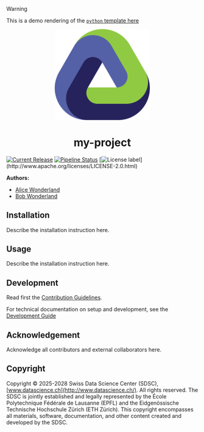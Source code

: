 > [!WARNING]
>
> This is a demo rendering of the
> [`python` template here](https://github.com/sdsc-ordes/repository-template#python-template)

<p align="center">
  <img src="./docs/assets/logo.svg" alt="project logo" width="250">
</p>

<h1 align="center">
  my-project
</h1>
<p align="center">
</p>

[![Current Release](https://img.shields.io/github/release/swissdatasciencecenter/my-project.svg?label=release)](https://github.com/swissdatasciencecenter/my-project/releases/latest)
[![Pipeline Status](https://img.shields.io/github/actions/workflow/status/swissdatasciencecenter/my-project/normal.yaml?label=ci)](https://github.com/swissdatasciencecenter/my-project/actions/workflows/normal.yaml)
[![License label](https://img.shields.io/badge/License-Apache2.0-blue.svg?)](http://www.apache.org/licenses/LICENSE-2.0.html)

**Authors:**

- [Alice Wonderland](mailto:alice.wonderland@sdsc.ethz.ch)
- [Bob Wonderland](mailto:bob.wonderland@sdsc.ethz.ch)

## Installation

Describe the installation instruction here.

## Usage

Describe the installation instruction here.

## Development

Read first the [Contribution Guidelines](/CONTRIBUTING.md).

For technical documentation on setup and development, see the
[Development Guide](docs/development-guide.md)

## Acknowledgement

Acknowledge all contributors and external collaborators here.

## Copyright

Copyright © 2025-2028 Swiss Data Science Center (SDSC),
[www.datascience.ch](http://www.datascience.ch/). All rights reserved. The SDSC
is jointly established and legally represented by the École Polytechnique
Fédérale de Lausanne (EPFL) and the Eidgenössische Technische Hochschule Zürich
(ETH Zürich). This copyright encompasses all materials, software, documentation,
and other content created and developed by the SDSC.
